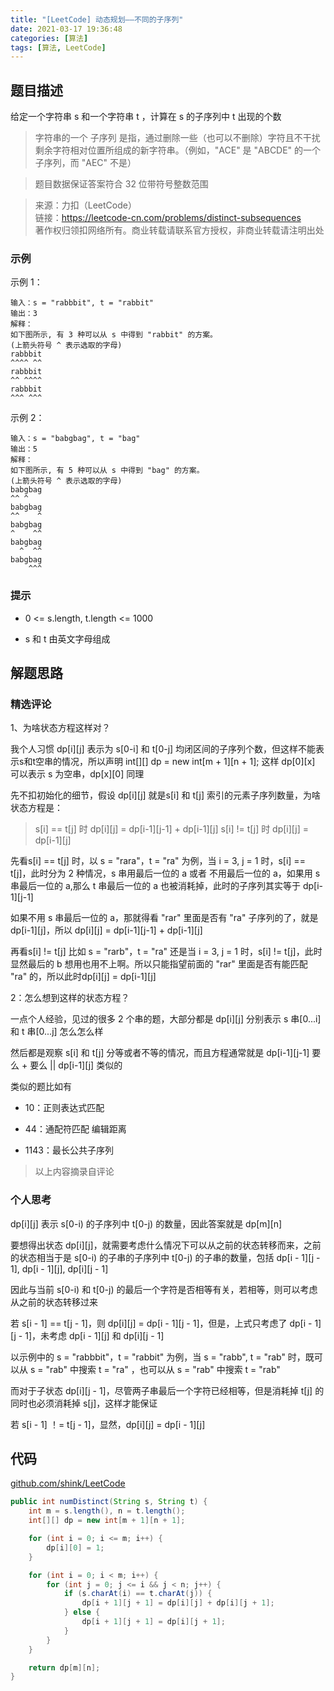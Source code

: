 ```yaml
---
title: "[LeetCode] 动态规划——不同的子序列"
date: 2021-03-17 19:36:48
categories: [算法]
tags: [算法, LeetCode]
---
```


## 题目描述

给定一个字符串 s 和一个字符串 t ，计算在 s 的子序列中 t 出现的个数

> 字符串的一个 子序列 是指，通过删除一些（也可以不删除）字符且不干扰剩余字符相对位置所组成的新字符串。（例如，"ACE" 是 "ABCDE" 的一个子序列，而 "AEC" 不是）

> 题目数据保证答案符合 32 位带符号整数范围

> 来源：力扣（LeetCode）    
> 链接：https://leetcode-cn.com/problems/distinct-subsequences  
> 著作权归领扣网络所有。商业转载请联系官方授权，非商业转载请注明出处

<!-- more -->

### 示例

示例 1：

```
输入：s = "rabbbit", t = "rabbit"
输出：3
解释：
如下图所示, 有 3 种可以从 s 中得到 "rabbit" 的方案。
(上箭头符号 ^ 表示选取的字母)
rabbbit
^^^^ ^^
rabbbit
^^ ^^^^
rabbbit
^^^ ^^^
```

示例 2：

```
输入：s = "babgbag", t = "bag"
输出：5
解释：
如下图所示, 有 5 种可以从 s 中得到 "bag" 的方案。 
(上箭头符号 ^ 表示选取的字母)
babgbag
^^ ^
babgbag
^^    ^
babgbag
^    ^^
babgbag
  ^  ^^
babgbag
    ^^^
```

### 提示

- 0 <= s.length, t.length <= 1000

- s 和 t 由英文字母组成

## 解题思路

### 精选评论

1、为啥状态方程这样对？

我个人习惯 dp[i][j] 表示为 s[0-i] 和 t[0-j] 均闭区间的子序列个数，但这样不能表示s和t空串的情况，所以声明 int[][] dp = new int[m + 1][n + 1]; 这样 dp[0][x] 可以表示 s 为空串，dp[x][0] 同理

先不扣初始化的细节，假设 dp[i][j] 就是s[i] 和 t[j] 索引的元素子序列数量，为啥状态方程是： 

> s[i] == t[j] 时 dp[i][j] = dp[i-1][j-1] + dp[i-1][j]
> s[i] != t[j] 时 dp[i][j] = dp[i-1][j]

先看s[i] == t[j] 时，以 s = "rara"，t = "ra" 为例，当 i = 3, j = 1 时，s[i] == t[j]，此时分为 2 种情况，s 串用最后一位的 a 或者 不用最后一位的 a，如果用 s 串最后一位的 a,那么 t 串最后一位的 a 也被消耗掉，此时的子序列其实等于 dp[i-1][j-1]

如果不用 s 串最后一位的 a，那就得看 "rar" 里面是否有 "ra" 子序列的了，就是 dp[i-1][j]，所以 dp[i][j] = dp[i-1][j-1] + dp[i-1][j]

再看s[i] != t[j] 比如 s = "rarb"，t = "ra" 还是当 i = 3, j = 1 时，s[i] != t[j]，此时显然最后的 b 想用也用不上啊。所以只能指望前面的 "rar" 里面是否有能匹配 "ra" 的，所以此时dp[i][j] = dp[i-1][j]

2：怎么想到这样的状态方程？

一点个人经验，见过的很多 2 个串的题，大部分都是 dp[i][j] 分别表示 s 串[0...i] 和 t 串[0...j] 怎么怎么样

然后都是观察 s[i] 和 t[j] 分等或者不等的情况，而且方程通常就是 dp[i-1][j-1] 要么 + 要么 || dp[i-1][j] 类似的

类似的题比如有

- 10：正则表达式匹配

- 44：通配符匹配 编辑距离

- 1143：最长公共子序列

> 以上内容摘录自评论

### 个人思考

dp[i][j] 表示 s[0-i) 的子序列中 t[0-j) 的数量，因此答案就是 dp[m][n]

要想得出状态 dp[i][j]，就需要考虑什么情况下可以从之前的状态转移而来，之前的状态相当于是 s[0-i) 的子串的子序列中 t[0-j) 的子串的数量，包括 dp[i - 1][j - 1], dp[i - 1][j], dp[i][j - 1]

因此与当前 s[0-i) 和 t[0-j) 的最后一个字符是否相等有关，若相等，则可以考虑从之前的状态转移过来

若 s[i - 1] == t[j - 1]，则 dp[i][j] = dp[i - 1][j - 1]，但是，上式只考虑了 dp[i - 1][j - 1]，未考虑 dp[i - 1][j] 和 dp[i][j - 1]

以示例中的 s = "rabbbit"，t = "rabbit" 为例，当 s = "rabb", t = "rab" 时，既可以从 s = "rab" 中搜索 t = "ra" ，也可以从 s = "rab" 中搜索 t = "rab"

而对于子状态 dp[i][j - 1]，尽管两子串最后一个字符已经相等，但是消耗掉 t[j] 的同时也必须消耗掉 s[j]，这样才能保证

若 s[i - 1] ！= t[j - 1]，显然，dp[i][j] = dp[i - 1][j]

## 代码

[github.com/shink/LeetCode](https://github.com/shink/LeetCode/blob/master/src/main/java/com/yuanhaoji/leetcode/dp/distinct_subsequences/Solution.java)

```java
public int numDistinct(String s, String t) {
    int m = s.length(), n = t.length();
    int[][] dp = new int[m + 1][n + 1];

    for (int i = 0; i <= m; i++) {
        dp[i][0] = 1;
    }

    for (int i = 0; i < m; i++) {
        for (int j = 0; j <= i && j < n; j++) {
            if (s.charAt(i) == t.charAt(j)) {
                dp[i + 1][j + 1] = dp[i][j] + dp[i][j + 1];
            } else {
                dp[i + 1][j + 1] = dp[i][j + 1];
            }
        }
    }

    return dp[m][n];
}
```
